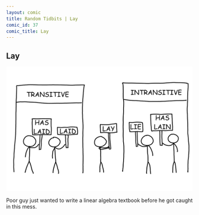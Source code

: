```yaml
---
layout: comic
title: Random Tidbits | Lay
comic_id: 37
comic_title: Lay
---
```


## Lay

<img id="img37" src="/assets/images/37.png">

Poor guy just wanted to write a linear algebra textbook before he got caught in this mess.

